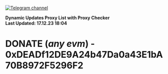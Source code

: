 [![Telegram channel](https://img.shields.io/endpoint?url=https://runkit.io/damiankrawczyk/telegram-badge/branches/master?url=https://t.me/n4z4v0d)](https://t.me/n4z4v0d) 

**Dynamic Updates Proxy List with Proxy Checker**  
**Last Updated: 17.12.23 18:04**

# DONATE (_any evm_) - 0xDEADf12DE9A24b47Da0a43E1bA70B8972F5296F2
